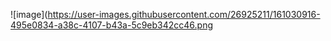 ![image](https://user-images.githubusercontent.com/26925211/161030916-495e0834-a38c-4107-b43a-5c9eb342cc46.png
